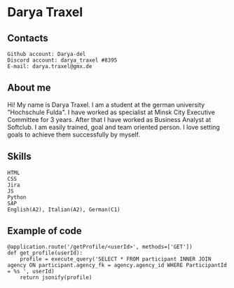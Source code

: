 # Darya Traxel

## Contacts

    Github account: Darya-del
    Discord account: darya_traxel #8395
    E-mail: darya.traxel@gmx.de

## About me

Hi! My name is Darya Traxel. I am a student at the german university "Hochschule Fulda". I have worked as specialist at Minsk City Executive Committee for 3 years. After that I have worked as Business Analyst at Softclub. I am easily trained, goal  and team oriented person. I love setting goals to achieve them successfully by myself. 
## Skills

    HTML
    CSS
    Jira
    JS
    Python
    SAP
    English(A2), Italian(A2), German(C1)

## Example of code
```
@application.route('/getProfile/<userId>', methods=['GET'])
def get_profile(userId):
    profile = execute_query('SELECT * FROM participant INNER JOIN agency ON participant.agency_fk = agency.agency_id WHERE ParticipantId = %s ', userId)
    return jsonify(profile)
```